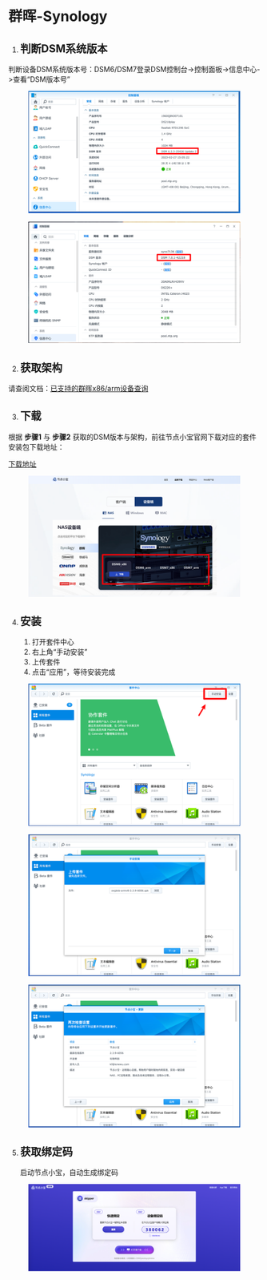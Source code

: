 # 群晖-Synology

1. ## 判断DSM系统版本

判断设备DSM系统版本号：DSM6/DSM7登录DSM控制台->控制面板->信息中心->查看“DSM版本号”

<figure><img src="../../.gitbook/assets/image (39).png" alt=""><figcaption></figcaption></figure>

<figure><img src="../../.gitbook/assets/image (40).png" alt=""><figcaption></figcaption></figure>

2. ## 获取架构

请查阅文档：[已支持的群晖x86/arm设备查询](https://jdxb-ionewu.feishu.cn/wiki/wikcnUIssaQSWcZl9tsJd4s1YJg)

3. ## 下载

根据 **步骤1** 与 **步骤2** 获取的DSM版本与架构，前往节点小宝官网下载对应的套件安装包下载地址：

[下载地址](https://www.iepose.com/download?device=nas\&brand=synology)

<figure><img src="../../.gitbook/assets/image (41).png" alt=""><figcaption></figcaption></figure>

4. ## 安装
   1. 打开套件中心
   2. 右上角“手动安装”
   3. 上传套件
   4. 点击“应用”，等待安装完成

<figure><img src="../../.gitbook/assets/image (42).png" alt=""><figcaption></figcaption></figure>

<figure><img src="../../.gitbook/assets/image (43).png" alt=""><figcaption></figcaption></figure>

<figure><img src="../../.gitbook/assets/image (45).png" alt=""><figcaption></figcaption></figure>

5.  ## 获取绑定码

    启动节点小宝，自动生成绑定码

<figure><img src="../../.gitbook/assets/image (46).png" alt=""><figcaption></figcaption></figure>
